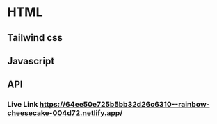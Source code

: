 # HTML
## Tailwind css
## Javascript
## API
### Live Link **https://64ee50e725b5bb32d26c6310--rainbow-cheesecake-004d72.netlify.app/**

